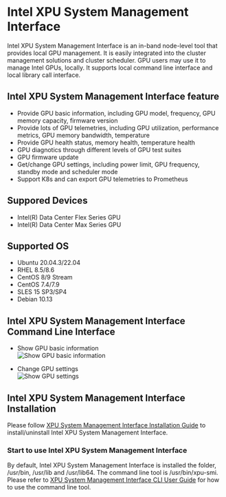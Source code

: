 # Intel XPU System Management Interface
Intel XPU System Management Interface is an in-band node-level tool that provides local GPU management. It is easily integrated into the cluster management solutions and cluster scheduler. GPU users may use it to manage Intel GPUs, locally. 
It supports local command line interface and local library call interface. 

## Intel XPU System Management Interface feature
* Provide GPU basic information, including GPU model, frequency, GPU memory capacity, firmware version
* Provide lots of GPU telemetries, including GPU utilization, performance metrics, GPU memory bandwidth, temperature
* Provide GPU health status, memory health, temperature health
* GPU diagnotics through different levels of GPU test suites
* GPU firmware update
* Get/change GPU settings, including power limit, GPU frequency, standby mode and scheduler mode
* Support K8s and can export GPU telemetries to Prometheus

## Suppored Devices
* Intel(R) Data Center Flex Series GPU
* Intel(R) Data Center Max Series GPU

## Supported OS
* Ubuntu 20.04.3/22.04
* RHEL 8.5/8.6
* CentOS 8/9 Stream
* CentOS 7.4/7.9
* SLES 15 SP3/SP4
* Debian 10.13
  


## Intel XPU System Management Interface Command Line Interface
* Show GPU basic information  
![Show GPU basic information](doc/img/cli_gpu_info.PNG)
  

* Change GPU settings  
![Show GPU settings](doc/img/cli_settings.PNG)
  
  
## Intel XPU System Management Interface Installation
Please follow [XPU System Management Interface Installation Guide](doc/smi_install_guide.md) to install/uninstall Intel XPU System Management Interface. 

### Start to use Intel XPU System Management Interface
By default, Intel XPU System Management Interface is installed the folder, /usr/bin, /usr/lib and /usr/lib64. The command line tool is /usr/bin/xpu-smi. Please refer to [XPU System Management Interface CLI User Guide](doc/smi_user_guide.md) for how to use the command line tool. 
